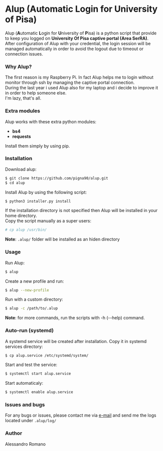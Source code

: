 # Alup (Automatic Login for University of Pisa)

Alup (**A**utomatic **L**ogin for **U**niversity of **P**isa) is a python script that provide to keep you logged on **University Of Pisa captive portal (Area SerRA)**.
After configuration of Alup with your credential, the login session will be managed automatically  in order to avoid the logout due to timeout or connection issues.  
  
### Why Alup?
The first reason is my Raspberry Pi. In fact Alup helps me to login without monitor through ssh by managing the captive portal connection.  
During the last year i used Alup also for my laptop and i decide to improve it in order to help someone else.  
I'm lazy, that's all.

### Extra modules
Alup works with these extra python modules:  
* **bs4**
* **requests**

Install them simply by using pip.

### Installation
Download alup:
```sh
$ git clone https://github.com/pigna90/alup.git
$ cd alup
```
Install Alup by using the following script:
```sh
$ python3 installer.py install

```
If the installation directory is not specified then Alup will be installed in your home directory.  
Copy the script manually as a super users:
```sh
# cp alup /usr/bin/

```
**Note**: `.alup/` folder will be installed as an hiden directory
### Usage
Run Alup:
```sh
$ alup

```
Create a new profile and run:
```sh
$ alup --new-profile

```
Run with a custom directory:
```sh
$ alup -c /path/to/.alup

```
**Note**: for more commands, run the scripts with -h (--help) command.
### Auto-run (systemd)
A systemd service will be created after installation. Copy it in systemd services directory:
```sh
$ cp alup.service /etc/systemd/system/

```
Start and test the service:
```sh
$ systemctl start alup.service

```
Start automaticaly:
```sh
$ systemctl enable alup.service

```
### Issues and bugs
For any bugs or issues, please contact me via [e-mail] and send me the logs located under `.alup/log/`

### Author
Alessandro Romano

[e-mail]: mailto:alessandro.romano@linux.com
